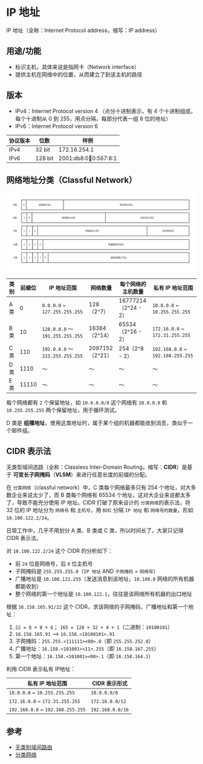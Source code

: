 # IP 地址

IP 地址（全称：Internet Protocol address，缩写：IP address）

## 用途/功能

* 标识主机，具体来说是指网卡（Network interface）
* 提供主机在网络中的位置，从而建立了到该主机的路径

## 版本

* IPv4：Internet Protocol version 4 （点分十进制表示，有 4 个十进制组成，每个十进制从 0 到 255，用点分隔，每部分代表一组 8 位的地址）
* IPv6：Internet Protocol version 6

| 协议版本 | 位数    | 样例                      |
| -------- | ------- | ------------------------- |
| IPv4     | 32 bit  | 172.16.254.1              |
| IPv6     | 128 bit | 2001:db8:0:1234:0:567:8:1 |

## 网络地址分类（Classful Network）

![Classful Network](.images/classful-network.png)

| 类别 | 前缀位 | IP 地址范围                      | 网络数量        | 每个网络的主机数量   | 私有 IP 地址范围                  |
| ---- | ------ | -------------------------------- | --------------- | -------------------- | --------------------------------- |
| A 类 | 0      | `0.0.0.0` ~ `127.255.255.255`    | 128（2^7）      | 16777214（2^24 - 2） | `10.0.0.0` ~ `10.255.255.255`     |
| B 类 | 10     | `128.0.0.0` ～ `191.255.255.255` | 16384（2^14）   | 65534（2^16 - 2）    | `172.16.0.0` ~ `172.31.255.255`   |
| C 类 | 110    | `192.0.0.0` ～ `223.255.255.255` | 2097152（2^21） | 254（2^8 - 2）       | `192.168.0.0` ~ `192.168.255.255` |
| D 类 | 1110   | ～                               | ～              | ～                   | ～                                |
| E 类 | 11110  | ～                               | ～              | ～                   | ～                                |

每个网络都有 `2` 个保留地址，如 `10.0.0.0/8` 这个网络有 `10.0.0.0` 和 `10.255.255.255` 两个保留地址，用于循环测试。

D 类是 **组播地址**，使用这类地址时，属于某个组的机器都能收到消息，类似于一个邮件组。

## CIDR 表示法

无类型域间选路（全称：Classless Inter-Domain Routing，缩写：**CIDR**）是基于 **可变长子网掩码**（**VLSM**）来进行任意长度的前缀的分配。

在 `分类网络`（classful network）中，C 类每个网络最多只有 254 个地址，对大多数企业来说太少了，而 B 类每个网络有 65534 个地址，这对大企业来说都太多了，导致不能充分使用 IP 地址。CIDR 打破了原来设计的 `分类网络`的表示法，将 32 位的 IP 地址分为 `网络号` 和 `主机号`，用 `斜杠` 分隔 `IP 地址` 和 `网络号的数量`，形如 `10.100.122.2/24`。

日常工作中，几乎不用划分 A 类、B 类或 C 类，所以时间长了，大家只记得 CIDR 表示法。

对 `10.100.122.2/24` 这个 CIDR 的分析如下：

* 前 `24` 位是网络号，后 `8` 位主机号
* 子网掩码是 `255.255.255.0`（`IP 地址` AND `子网掩码` = `网络号`）
* 广播地址是 `10.100.122.255`（发送消息到该地址，`10.100.0` 网络的所有机器都能收到）
* 整个网络的第一个地址是 `10.100.122.1`，往往是该网络所有机器的出口地址

根据 `16.158.165.91/22` 这个 CIDR，求该网络的子网掩码、广播地址和第一个地址：

1. `22 = 8 + 8 + 6`； `165 = 128 + 32 + 4 + 1`（二进制：`10100101`）
2. `16.158.165.91` --> `16.158.<10100101>.91`
3. 子网掩码：`255.255.<111111><00>.0`（即 `255.255.252.0`）
4. 广播地址：`16.158.<101001><11>.255`（即 `16.158.167.255`）
5. 第一个地址：`16.158.<101001><00>.1`（即 `16.158.164.1`）

利用 CIDR 表示私有 IP地址：

| 私有 IP 地址范围                  | CIDR 表示形式    |
| --------------------------------- | ---------------- |
| `10.0.0.0` ~ `10.255.255.255`     | `10.0.0.0/8`     |
| `172.16.0.0` ~ `172.31.255.255`   | `172.16.0.0/12`  |
| `192.168.0.0` ~ `192.168.255.255` | `192.168.0.0/16` |

## 参考

* [无类别域间路由](https://zh.wikipedia.org/wiki/%E6%97%A0%E7%B1%BB%E5%88%AB%E5%9F%9F%E9%97%B4%E8%B7%AF%E7%94%B1)
* [分类网络](https://zh.wikipedia.org/wiki/%E5%88%86%E7%B1%BB%E7%BD%91%E7%BB%9C)
